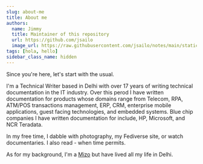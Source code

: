 ```yaml
---
slug: about-me
title: About me
authors:
  name: Jimmy
  title: Maintainer of this repository
  url: https://github.com/jsailo
  image_url: https://raw.githubusercontent.com/jsailo/notes/main/static/img/avatar.png
tags: [hola, hello]
sidebar_class_name: hidden
---
```


Since you're here, let's start with the usual. 

I'm a Technical Writer based in Delhi with over 17 years of writing technical documentation in the IT industry. Over this perod I have written documentation for products whose domains range from Telecom, RPA, ATM/POS transactions management, ERP, CRM, enterprise mobile applications, guest facing technologies, and embedded systems. Blue chip companies I have written documentation for include, HP, Microsoft, and NCR Teradata.

In my free time, I dabble with photography, my Fediverse site, or watch documentaries. I also read - when time permits.

As for my background, I'm a [Mizo](https://en.wikipedia.org/wiki/Mizo_people) but have lived all my life in Delhi.